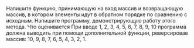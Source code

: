 Напишите функцию, принимающую на вход массив и возвращающую массив, в котором элементы идут в обратном порядке по сравнению с исходным.
Напишите программу, демонстрирующую работу этого метода.
Что оценивается При вводе 1, 2, 3, 4, 5, 6, 7, 8, 9, 10 программа должна выводить при помощи дополнительной функции, реверсировав массив: 10, 9, 8, 7, 6, 5, 4, 3, 2, 1.
